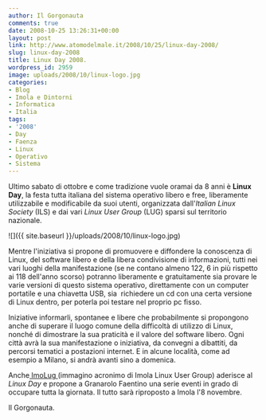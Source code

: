 ```yaml
---
author: Il Gorgonauta
comments: true
date: 2008-10-25 13:26:31+00:00
layout: post
link: http://www.atomodelmale.it/2008/10/25/linux-day-2008/
slug: linux-day-2008
title: Linux Day 2008.
wordpress_id: 2959
image: uploads/2008/10/linux-logo.jpg
categories:
- Blog
- Imola e Dintorni
- Informatica
- Italia
tags:
- '2008'
- Day
- Faenza
- Linux
- Operativo
- Sistema
---
```


Ultimo sabato di ottobre e come tradizione vuole oramai da 8 anni è **Linux Day**, la festa tutta italiana del sistema operativo libero e free, liberamente utilizzabile e modificabile da suoi utenti, organizzata dall'_Italian Linux Society_ (ILS) e dai vari _Linux User Group_ (LUG) sparsi sul territorio nazionale.

![]({{ site.baseurl }}/uploads/2008/10/linux-logo.jpg)

Mentre l'iniziativa si propone di promuovere e diffondere la conoscenza di Linux, del software libero e della libera condivisione di informazioni, tutti nei vari luoghi della manifestazione (se ne contano almeno 122, 6 in più rispetto ai 118 dell'anno scorso) potranno liberamente e gratuitamente sia provare le varie versioni di questo sistema operativo, direttamente con un computer portatile e una chiavetta USB, sia  richiedere un cd con una certa versione di Linux dentro, per poterla poi testare nel proprio pc fisso.

Iniziative informarli, spontanee e libere che probabilmente si propongono anche di superare il luogo comune della difficoltà di utilizzo di Linux, nonché di dimostrare la sua praticità e il valore del software libero. Ogni città avrà la sua manifestazione o iniziativa, da convegni a dibattiti, da percorsi tematici a postazioni internet. E in alcune località, come ad esempio a Milano, si andrà avanti sino a domenica.

Anche[ ImoLug ](http://www.imolug.org/)(immagino acronimo di Imola Linux User Group) aderisce al _Linux Day_ e propone a Granarolo Faentino una serie eventi in grado di occupare tutta la giornata. Il tutto sarà riproposto a Imola l'8 novembre.

Il Gorgonauta.
